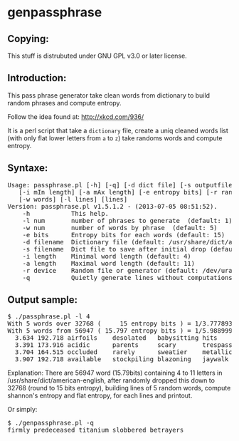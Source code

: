 genpassphrase
=============

Copying:
--------

This stuff is distrubuted under GNU GPL v3.0 or later license.

Introduction:
-------------

This pass phrase generator take clean words from dictionary to build random phrases and compute entropy.

Follow the idea found at: http://xkcd.com/936/

It is a perl script that take a `dictionary` file,
create a uniq cleaned words list (with only flat lower letters from `a` to `z`)
take randoms words and compute entropy.

Syntaxe:
--------
<pre>
Usage: passphrase.pl [-h] [-q] [-d dict file] [-s outputfile]
   [-i mIn length] [-a mAx length] [-e entropy bits] [-r random file]
   [-w words] [-l lines] [lines]
Version: passphrase.pl v1.5.1.2 - (2013-07-05 08:51:52).
    -h           This help.
    -l num       number of phrases to generate  (default: 1)
    -w num       number of words by phrase  (default: 5)
    -e bits      Entropy bits for each words (default: 15)
    -d filename  Dictionary file (default: /usr/share/dict/american-english)
    -s filename  Dict file to save after initial drop (default: none)
    -i length    Minimal word length (default: 4)
    -a length    Maximal word length (default: 11)
    -r device    Random file or generator (default: /dev/urandom)
    -q           Quietly generate lines without computations.
</pre>

Output sample:
--------------
<pre>
$ ./passphrase.pl -l 4
With 5 words over 32768 (     15 entropy bits ) = 1/3.777893e+22 -> 75 bits.
With 5 words from 56947 ( 15.797 entropy bits ) = 1/5.988999e+23 -> 78.987 bits.
  3.634 192.718 airfoils    desolated   babysitting hits        digresses   
  3.391 173.916 acidic      parents     scary       trespassed  fascinate   
  3.704 164.515 occluded    rarely      sweatier    metallic    squat       
  3.907 192.718 available   stockpiling blazoning   jaywalk     chino       
</pre>

Explanation: There are 56947 word (15.79bits) containing 4 to 11 letters in /usr/share/dict/american-english,
after randomly dropped this down to 32768 (round to 15 bits entropy), building lines of 5 random words,
compute shannon's entropy and flat entropy, for each lines and printout.

Or simply:
<pre>
$ ./genpassphrase.pl -q
firmly predeceased titanium slobbered betrayers
</pre>
